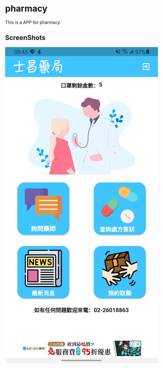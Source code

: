 # pharmacy

This is a APP for pharmacy.

## ScreenShots

![demo png](https://github.com/anderson155081/Pharmacy_app_FLUTTER/blob/master/01.jpg)

